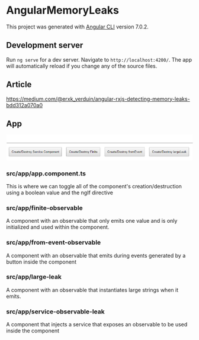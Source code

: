 # AngularMemoryLeaks

This project was generated with [Angular CLI](https://github.com/angular/angular-cli) version 7.0.2.

## Development server

Run `ng serve` for a dev server. Navigate to `http://localhost:4200/`. The app will automatically reload if you change any of the source files.

## Article

https://medium.com/@erxk_verduin/angular-rxjs-detecting-memory-leaks-bdd312a070a0

## App
![Application](/buttons.png)
### src/app/app.component.ts
This is where we can toggle all of the component's creation/destruction using a boolean value and the ngIf directive

### src/app/finite-observable
A component with an observable that only emits one value and is only initialized and used within the component.

### src/app/from-event-observable
A component with an observable that emits during events generated by a button inside the component

### src/app/large-leak
A component with an observable that instantiates large strings when it emits.

### src/app/service-observable-leak
A component that injects a service that exposes an observable to be used inside the component

